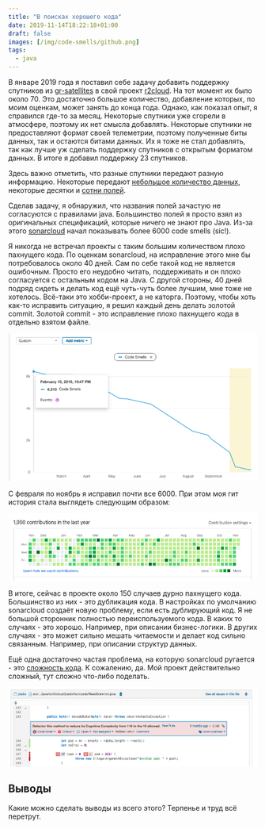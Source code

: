 ```yaml
---
title: "В поисках хорошего кода"
date: 2019-11-14T18:22:18+01:00
draft: false
images: [/img/code-smells/github.png]
tags:
  - java
---
```

В январе 2019 года я поставил себе задачу добавить поддержку спутников из [gr-satellites](https://github.com/daniestevez/gr-satellites) в свой проект [r2cloud](https://github.com/dernasherbrezon/r2cloud). На тот момент их было около 70. Это достаточно большое количество, добавление которых, по моим оценкам, может занять до конца года. Однако, как показал опыт, я справился где-то за месяц. Некоторые спутники уже сгорели в атмосфере, поэтому их нет смысла добавлять. Некоторые спутники не предоставляют формат своей телеметрии, поэтому полученные биты данных, так и остаются битами данных. Их я тоже не стал добавлять, так как лучше уж сделать поддержку спутников с открытым форматом данных. В итоге я добавил поддержку 23 спутников.

Здесь важно отметить, что разные спутники передают разную информацию. Некоторые передают [небольшое количество данных](https://github.com/dernasherbrezon/jradio/blob/master/src/main/java/ru/r2cloud/jradio/astrocast/NMEA0183.java), некоторые десятки и [сотни полей](https://github.com/dernasherbrezon/jradio/blob/master/src/main/java/ru/r2cloud/jradio/eseo/Type1.java).

Сделав задачу, я обнаружил, что названия полей зачастую не согласуются с правилами java. Большинство полей я просто взял из оригинальных спецификаций, которые ничего не знают про Java. Из-за этого [sonarcloud](https://sonarcloud.io/project/activity?custom_metrics=code_smells&graph=custom&id=ru.r2cloud%3Ajradio) начал показывать более 6000 code smells (sic!). 

Я никогда не встречал проекты с таким большим количеством плохо пахнущего кода. По оценкам sonarcloud, на исправление этого мне бы потребовалось около 40 дней. Сам по себе такой код не является ошибочным. Просто его неудобно читать, поддерживать и он плохо согласуется с остальным кодом на Java. С другой стороны, 40 дней подряд сидеть и делать код ещё чуть-чуть более лучшим, мне тоже не хотелось. Всё-таки это хобби-проект, а не каторга. Поэтому, чтобы хоть как-то исправить ситуацию, я решил каждый день делать золотой commit. Золотой commit - это исправление плохо пахнущего кода в отдельно взятом файле.

![](/img/code-smells/sonarcloud.png)

С февраля по ноябрь я исправил почти все 6000. При этом моя гит история стала выглядеть следующим образом:

![](/img/code-smells/github.png)

В итоге, сейчас в проекте около 150 случаев дурно пахнущего кода. Большинство из них - это дубликация кода. В настройках по умолчанию sonarcloud создаёт новую проблему, если есть дублирующий код. Я не большой сторонник полностью переиспользуемого кода. В каких то случаях - это хорошо. Например, при описании бизнес-логики. В других случаях - это может сильно мешать читаемости и делает код сильно связанным. Например, при описании структур данных.

Ещё одна достаточно частая проблема, на которую sonarcloud ругается - это [сложность кода](https://sonarcloud.io/organizations/dernasherbrezon-github/rules?open=squid%3AS3776&rule_key=squid%3AS3776). К сожалению, да. Мой проект действительно сложный, тут сложно что-либо поделать.

![](/img/code-smells/complex.png)

## Выводы

Какие можно сделать выводы из всего этого? Терпенье и труд всё перетрут.